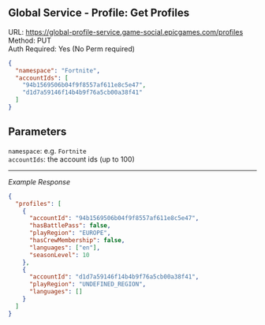 ## Global Service - Profile: Get Profiles

URL: https://global-profile-service.game-social.epicgames.com/profiles \
Method: PUT \
Auth Required: Yes (No Perm required)

```json
{
  "namespace": "Fortnite",
  "accountIds": [
    "94b1569506b04f9f8557af611e8c5e47",
    "d1d7a59146f14b4b9f76a5cb00a38f41"
  ]
}
```

## Parameters

`namespace`: e.g. `Fortnite` \
`accountIds`: the account ids (up to 100)

---

_Example Response_

```json
{
  "profiles": [
    {
      "accountId": "94b1569506b04f9f8557af611e8c5e47",
      "hasBattlePass": false,
      "playRegion": "EUROPE",
      "hasCrewMembership": false,
      "languages": ["en"],
      "seasonLevel": 10
    },
    {
      "accountId": "d1d7a59146f14b4b9f76a5cb00a38f41",
      "playRegion": "UNDEFINED_REGION",
      "languages": []
    }
  ]
}
```
